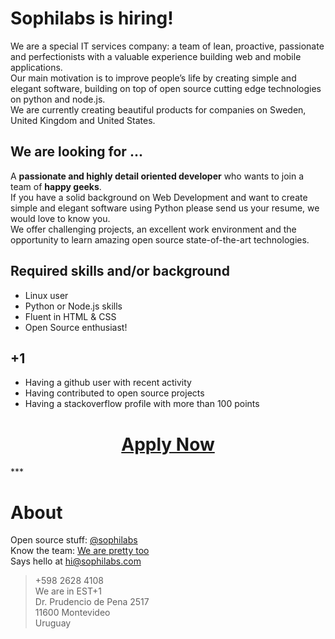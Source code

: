 Sophilabs is hiring!
====================

We are a special IT services company: a team of lean, proactive, passionate and perfectionists with a valuable experience building web and mobile applications.<br>
Our main motivation is to improve people’s life by creating simple and elegant software, building on top of open source cutting edge technologies on python and node.js.<br>
We are currently creating beautiful products for companies on Sweden, United Kingdom and United States.

We are looking for ...
----------------------

A **passionate and highly detail oriented developer** who wants to join a team of **happy geeks**. <br>
If you have a solid background on Web Development and want to create simple and elegant software using Python please send us your resume, we would love to know you.<br>
We offer challenging projects, an excellent work environment and the opportunity to learn amazing open source state-of-the-art technologies.


Required skills and/or background
---------------------------------
- Linux user
- Python or Node.js skills
- Fluent in HTML & CSS
- Open Source enthusiast!

+1
--

- Having a github user with recent activity
- Having contributed to open source projects
- Having a stackoverflow profile with more than 100 points

<h1 align="center"><a href="mailto:jobs@sophilabs.com">Apply Now</a></h1>
***

About
=====

Open source stuff: [@sophilabs](/sophilabs)<br>
Know the team: [We are pretty too](http://sophilabs.com/team)<br>
Says hello at hi@sophilabs.com

> +598 2628 4108<br>
> We are in EST+1<br>
> Dr. Prudencio de Pena 2517<br> 
> 11600 Montevideo<br>
> Uruguay<br>
